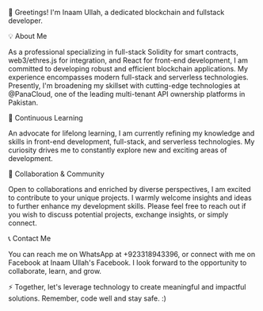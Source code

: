 👋 Greetings! I'm Inaam Ullah, a dedicated blockchain and fullstack developer.

💡 About Me

As a professional specializing in full-stack Solidity for smart contracts, web3/ethres.js for integration, and React for front-end development, I am committed to developing robust and efficient blockchain applications. My experience encompasses modern full-stack and serverless technologies. Presently, I'm broadening my skillset with cutting-edge technologies at @PanaCloud, one of the leading multi-tenant API ownership platforms in Pakistan.

🌱 Continuous Learning

An advocate for lifelong learning, I am currently refining my knowledge and skills in front-end development, full-stack, and serverless technologies. My curiosity drives me to constantly explore new and exciting areas of development.

🤝 Collaboration & Community

Open to collaborations and enriched by diverse perspectives, I am excited to contribute to your unique projects. I warmly welcome insights and ideas to further enhance my development skills. Please feel free to reach out if you wish to discuss potential projects, exchange insights, or simply connect.

📞 Contact Me

You can reach me on WhatsApp at +923318943396, or connect with me on Facebook at Inaam Ullah's Facebook. I look forward to the opportunity to collaborate, learn, and grow.

⚡ Together, let's leverage technology to create meaningful and impactful solutions. Remember, code well and stay safe. :)
